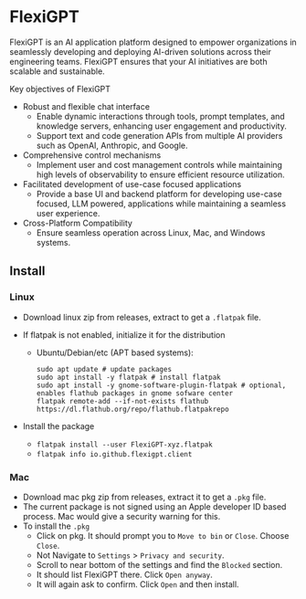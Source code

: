 # FlexiGPT

FlexiGPT is an AI application platform designed to empower organizations in seamlessly developing and deploying AI-driven solutions across their engineering teams. FlexiGPT ensures that your AI initiatives are both scalable and sustainable.

Key objectives of FlexiGPT

- Robust and flexible chat interface
  - Enable dynamic interactions through tools, prompt templates, and knowledge servers, enhancing user engagement and productivity.
  - Support text and code generation APIs from multiple AI providers such as OpenAI, Anthropic, and Google.
- Comprehensive control mechanisms
  - Implement user and cost management controls while maintaining high levels of observability to ensure efficient resource utilization.
- Facilitated development of use-case focused applications
  - Provide a base UI and backend platform for developing use-case focused, LLM powered, applications while maintaining a seamless user experience.
- Cross-Platform Compatibility
  - Ensure seamless operation across Linux, Mac, and Windows systems.

## Install

### Linux

- Download linux zip from releases, extract to get a `.flatpak` file.
- If flatpak is not enabled, initialize it for the distribution

  - Ubuntu/Debian/etc (APT based systems):

    ```shell
    sudo apt update # update packages
    sudo apt install -y flatpak # install flatpak
    sudo apt install -y gnome-software-plugin-flatpak # optional, enables flathub packages in gnome sofware center
    flatpak remote-add --if-not-exists flathub https://dl.flathub.org/repo/flathub.flatpakrepo
    ```

- Install the package
  - `flatpak install --user FlexiGPT-xyz.flatpak`
  - `flatpak info io.github.flexigpt.client`

### Mac

- Download mac pkg zip from releases, extract it to get a `.pkg` file.
- The current package is not signed using an Apple developer ID based process. Mac would give a security warning for this.
- To install the `.pkg`
  - Click on pkg. It should prompt you to `Move to bin` or `Close`. Choose `Close`.
  - Not Navigate to `Settings` > `Privacy and security`.
  - Scroll to near bottom of the settings and find the `Blocked` section.
  - It should list FlexiGPT there. Click `Open anyway`.
  - It will again ask to confirm. Click `Open` and then install.

